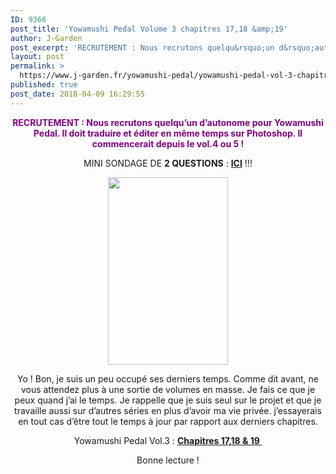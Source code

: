 ```yaml
---
ID: 9366
post_title: 'Yowamushi Pedal Volume 3 chapitres 17,18 &amp;19'
author: J-Garden
post_excerpt: 'RECRUTEMENT : Nous recrutons quelqu&rsquo;un d&rsquo;autonome pour Yowamushi Pedal. Il doit traduire et &eacute;diter en m&ecirc;me temps sur Photoshop. Il commencerait depuis le vol.4 ou 5 ! MINI SONDAGE DE&nbsp;2 QUESTIONS : ICI !!! Yo ! Bon, je suis un peu occup&eacute; ses derniers temps. Comme dit avant, ne vous attendez plus &agrave; une sortie &hellip; <a href="https://www.j-garden.fr/yowamushi-pedal/yowamushi-pedal-vol-3-chapitres-1718-19/">Continuer la lecture de <span>Yowamushi Pedal Volume 3 chapitres 17,18 &amp;19</span> <span>&rarr;</span></a>'
layout: post
permalink: >
  https://www.j-garden.fr/yowamushi-pedal/yowamushi-pedal-vol-3-chapitres-1718-19/
published: true
post_date: 2018-04-09 16:29:55
---
```

<div class="feedwordpress-gaffer-full-text"><p style="text-align: center;"><span style="color: #800080;"><strong>RECRUTEMENT : Nous recrutons quelqu’un d’autonome pour Yowamushi Pedal. Il doit traduire et éditer en même temps sur Photoshop. Il commencerait depuis le vol.4 ou 5 !</strong></span></p>
<p style="text-align: center;">MINI SONDAGE DE <strong>2 QUESTIONS</strong> : <strong><a href="https://goo.gl/BroZX4">ICI</a></strong> !!!</p>
<p style="text-align: center;"><span id="more-8794"></span></p>
<p style="text-align: center;"><img class="alignnone size-medium wp-image-8795" src="https://i2.wp.com/www.j-garden.fr/wp-content/uploads/2018/04/Yomamushi-Pedal-03_003.jpg?resize=192%2C300" alt="" width="192" height="300" srcset="https://i2.wp.com/www.j-garden.fr/wp-content/uploads/2018/04/Yomamushi-Pedal-03_003.jpg?resize=192%2C300&amp;ssl=1 192w, https://i2.wp.com/www.j-garden.fr/wp-content/uploads/2018/04/Yomamushi-Pedal-03_003.jpg?resize=768%2C1200&amp;ssl=1 768w, https://i2.wp.com/www.j-garden.fr/wp-content/uploads/2018/04/Yomamushi-Pedal-03_003.jpg?resize=655%2C1024&amp;ssl=1 655w, https://i2.wp.com/www.j-garden.fr/wp-content/uploads/2018/04/Yomamushi-Pedal-03_003.jpg?w=1024&amp;ssl=1 1024w, https://i2.wp.com/www.j-garden.fr/wp-content/uploads/2018/04/Yomamushi-Pedal-03_003.jpg?w=948 948w" sizes="(max-width: 192px) 100vw, 192px" data-recalc-dims="1"></p>
<p style="text-align: center;">Yo ! Bon, je suis un peu occupé ses derniers temps. Comme dit avant, ne vous attendez plus à une sortie de volumes en masse. Je fais ce que je peux quand j’ai le temps. Je rappelle que je suis seul sur le projet et que je travaille aussi sur d’autres séries en plus d’avoir ma vie privée. j’essayerais en tout cas d’être tout le temps à jour par rapport aux derniers chapitres.</p>
<p style="text-align: center;">Yowamushi Pedal Vol.3 : <strong><a href="https://mega.nz/#!pQlSGKAJ!Ysxsinx5xQraXGXKa7YriH2o8feBoCjYXMMyc8qlQak">Chapitres 17,18 &amp; 19 </a></strong></p>
<p style="text-align: center;">Bonne lecture !</p></div>